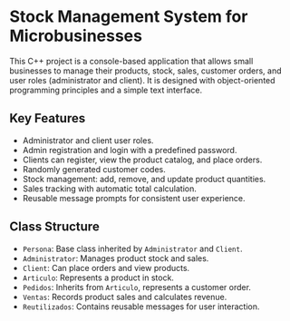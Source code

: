 
# Stock Management System for Microbusinesses

This C++ project is a console-based application that allows small businesses to manage their products, stock, sales, customer orders, and user roles (administrator and client). It is designed with object-oriented programming principles and a simple text interface.

## Key Features

- Administrator and client user roles.
- Admin registration and login with a predefined password.
- Clients can register, view the product catalog, and place orders.
- Randomly generated customer codes.
- Stock management: add, remove, and update product quantities.
- Sales tracking with automatic total calculation.
- Reusable message prompts for consistent user experience.

## Class Structure

- `Persona`: Base class inherited by `Administrator` and `Client`.
- `Administrator`: Manages product stock and sales.
- `Client`: Can place orders and view products.
- `Articulo`: Represents a product in stock.
- `Pedidos`: Inherits from `Articulo`, represents a customer order.
- `Ventas`: Records product sales and calculates revenue.
- `Reutilizados`: Contains reusable messages for user interaction.

